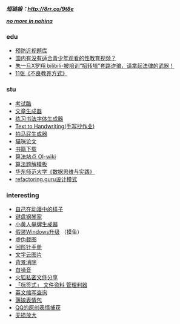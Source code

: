 
***短链接：http://8rr.co/9t8e***


***[no more in nohina](topic.md)***

### edu
* [预防近视题库](http://www.haoword.com/syfanwen/shijuankaojuan/525814.htm)
* [国内有没有适合青少年观看的性教育视频？](https://www.zhihu.com/question/47016153/answer/1260433889)
* [朱一旦X罗翔 bilibili-被培训“招转培”套路诈骗，请拿起法律的武器！](https://www.bilibili.com/video/BV1ga4y1e7Z1)
* [11张《不良教养方式》](https://zhuanlan.zhihu.com/p/157183332)

### stu

* [考试酷](https://www.examcoo.com/index/ku)
* [文章生成器](https://suulnnka.github.io/BullshitGenerator/index.html)
* [练习书法字体生成器](http://www.diyiziti.com/)
* [Text to Handwriting(手写抄作业)](https://github.com/saurabhdaware/text-to-handwriting)
* [拍马屁生成器](https://chp.shadiao.app/)
* [猫咪论文](https://lunwen.im/)
* [书籍下载](https://book.tstrs.me/)
* [算法站点 OI-wiki](https://github.com/OI-wiki/OI-wiki)
* [算法题解模板](https://github.com/greyireland/algorithm-pattern/)
* [华东师范大学《数据思维与实践》](https://github.com/neolee/wop-ecnu-pub)
* [refactoring.guru设计模式](https://refactoring.guru/)


### interesting

* [自己在动漫中的样子](https://selfie2anime.com/)
* [键盘钢琴家](https://github.com/WarpPrism/AutoPiano)
* [小黄人举牌生成器](http://upuptoyou.com)
* [假装Windows升级](http://fakeupdate.net/) （摸鱼）
* [虚伪截图](https://fakes.netlify.app/#/sina/simple)
* [回形针手册](https://ipaperclip.net/)
* [文字云图片](https://wordart.com/)
* [背景消除](https://www.remove.bg/zh)
* [白噪音](https://raining.fm/#)
* [火狐私密文件分享](https://send.firefox.com/)
* [「标签式」 文件资料 管理利器](http://www.taglyst.com/)
* [英文缩写查询](http://shortof.com/search/luceneapi_node/TGIF)
* [萌娘表情包](http://moe.005.tv/4663.html)
* [QQ的原创表情捕获](https://blog.csdn.net/TragicGuy/article/details/49360575)
* [无损放大](https://bigjpg.com/)
